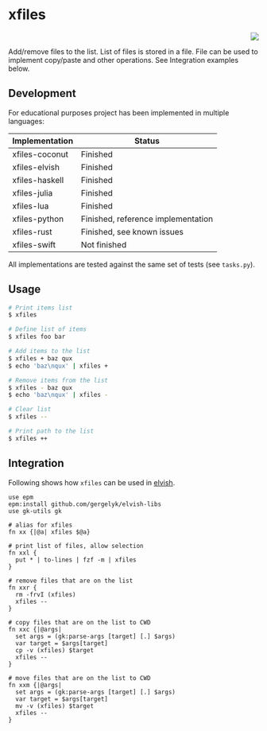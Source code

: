 # xfiles

<p align="right">
<a href="https://github.com/gergelyk/xfiles"><img src="/assets/github.svg"/></a>
</p>

Add/remove files to the list. List of files is stored in a file. File can be used
to implement copy/paste and other operations. See Integration examples below.

## Development

For educational purposes project has been implemented in multiple languages:

| Implementation |  Status                            |
|----------------|------------------------------------|
| xfiles-coconut | Finished                           |
| xfiles-elvish  | Finished                           |
| xfiles-haskell | Finished                           |
| xfiles-julia   | Finished                           |
| xfiles-lua     | Finished                           |
| xfiles-python  | Finished, reference implementation |
| xfiles-rust    | Finished, see known issues         |
| xfiles-swift   | Not finished                       |

All implementations are tested against the same set of tests (see `tasks.py`).

## Usage

```sh
# Print items list
$ xfiles

# Define list of items
$ xfiles foo bar

# Add items to the list
$ xfiles + baz qux
$ echo 'baz\nqux' | xfiles +

# Remove items from the list
$ xfiles - baz qux
$ echo 'baz\nqux' | xfiles -

# Clear list
$ xfiles --

# Print path to the list
$ xfiles ++
```

## Integration

Following shows how `xfiles` can be used in [elvish](https://elv.sh/).

```elvish
use epm
epm:install github.com/gergelyk/elvish-libs
use gk-utils gk

# alias for xfiles
fn xx {|@a| xfiles $@a}

# print list of files, allow selection
fn xxl {
  put * | to-lines | fzf -m | xfiles
}

# remove files that are on the list
fn xxr {
  rm -frvI (xfiles)
  xfiles --
}

# copy files that are on the list to CWD
fn xxc {|@args|
  set args = (gk:parse-args [target] [.] $args)
  var target = $args[target]
  cp -v (xfiles) $target
  xfiles --
}

# move files that are on the list to CWD
fn xxm {|@args|
  set args = (gk:parse-args [target] [.] $args)
  var target = $args[target]
  mv -v (xfiles) $target
  xfiles --
}
```
